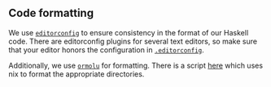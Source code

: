 ## Code formatting

We use [`editorconfig`](https://editorconfig.org/) to ensure consistency in the format of our
Haskell code. There are editorconfig plugins for several text editors, so make sure that your editor
honors the configuration in [`.editorconfig`](.editorconfig).

Additionally, we use [`ormolu`](https://github.com/tweag/ormolu/) for formatting. There is a script [here](https://github.com/input-output-hk/cardano-ledger-specs/blob/master/scripts/ormolise.sh) which uses nix to format the appropriate directories.